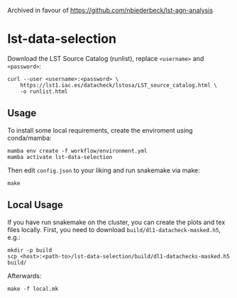 Archived in favour of https://github.com/nbiederbeck/lst-agn-analysis

# lst-data-selection

Download the LST Source Catalog (runlist), replace `<username>` and `<password>`:

```
curl --user <username>:<password> \
    https://lst1.iac.es/datacheck/lstosa/LST_source_catalog.html \
    -o runlist.html
```

## Usage

To install some local requirements, create the enviroment using conda/mamba:

```
mamba env create -f workflow/environment.yml
mamba activate lst-data-selection
```

Then edit `config.json` to your liking and run snakemake via make:

```
make
```

## Local Usage

If you have run snakemake on the cluster, you can create the plots and tex files locally.
First, you need to download `build/dl1-datacheck-masked.h5`, e.g.:

```
mkdir -p build
scp <host>:<path-to>/lst-data-selection/build/dl1-datachecks-masked.h5 build/
```

Afterwards:

```
make -f local.mk
```
